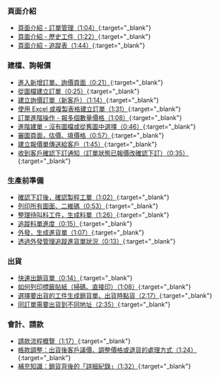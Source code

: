 ### 頁面介紹



* [頁面介紹 - 訂單管理（1:04）](https://youtu.be/E_fBhZTvJ5g){:target="_blank"}
* [頁面介紹 - 歷史工件（1:22）](https://youtu.be/c5xKbyLYDzA){:target="_blank"}
* [頁面介紹 - 追蹤表（1:44）](https://youtu.be/54MoJl3rMKc){:target="_blank"}


### 建檔、詢報價



* [進入新增訂單、詢價頁面（0:21）](https://youtu.be/a0vrdYWSnKw){:target="_blank"}
* [從圖檔建立訂單（0:25）](https://youtu.be/twGTzj6iCdg){:target="_blank"}
* [建立詢價訂單（新客戶）（1:14）](https://youtu.be/BD0P8QQbtWI){:target="_blank"}
* [使用 Excel 或複製表格建立訂單（1:31）](https://youtu.be/CGlYe60hwLA){:target="_blank"}
* [訂單進階操作 - 報多個數量價格（1:08）](https://youtu.be/JIDeCKefP8E){:target="_blank"}
* [進階建單 - 沒有圖檔或從舊圖中選擇（0:46）](https://youtu.be/ky8tkGhlBu8){:target="_blank"}
* [審圖頁面，估價、填價格（0:57）](https://youtu.be/mf5nOM8GIfg){:target="_blank"}
* [建立報價單傳送給客戶（1:45）](https://youtu.be/X7_du4lu67Y){:target="_blank"}
* [收到客戶確認下訂通知（訂單狀態已報價改確認下訂）（0:35）](https://youtu.be/9GLDUrmS8qU){:target="_blank"}


### 生產前準備



* [確認下訂後，確認製程工單（1:02）](https://youtu.be/Ld71mtoTKrM){:target="_blank"}
* [列印所有圖面、二維碼（0:53）](https://youtu.be/kJKtGto7J5w){:target="_blank"}
* [整理待叫料工件，生成料單（1:26）](https://youtu.be/8JJXfpJ-N4Q){:target="_blank"}
* [追蹤料單進度（0:15）](https://youtu.be/jCQTUwzVnz8){:target="_blank"}
* [外發，生成進貨單（1:07）](https://youtu.be/AuDPtXjMeDI){:target="_blank"}
* [透過外發管理追蹤進貨單狀況（0:13）](https://youtu.be/gGXM9RhF6xk){:target="_blank"}


### 出貨



* [快速出銷貨單（0:14）](https://youtu.be/yw2zK1xP_F0){:target="_blank"}
* [如何列印標籤貼紙（掃碼、直接印）（1:08）](https://youtu.be/-KRV__Q6G_w?si=tYp73_DlNvo6m3ia){:target="_blank"}
* [選擇要出貨的工件生成銷貨單、出貨時點貨（2:17）](https://youtu.be/deLDSZJ_-3Y){:target="_blank"}
* [同訂單需要出貨到不同地址（2:35）](https://youtu.be/zPDZYDoL69A){:target="_blank"}


### 會計、請款



* [請款流程概覽（1:17）](https://youtu.be/ht3O8rxsdM4){:target="_blank"}
* [帳款調整：出貨後客戶議價、調整價格或退貨的處理方式（1:24）](https://youtu.be/2WSdWyfHEaw){:target="_blank"}
* [補充知識：銷貨背後的「詳細紀錄」（1:32）](https://youtu.be/VhpXiO4p0ec){:target="_blank"}